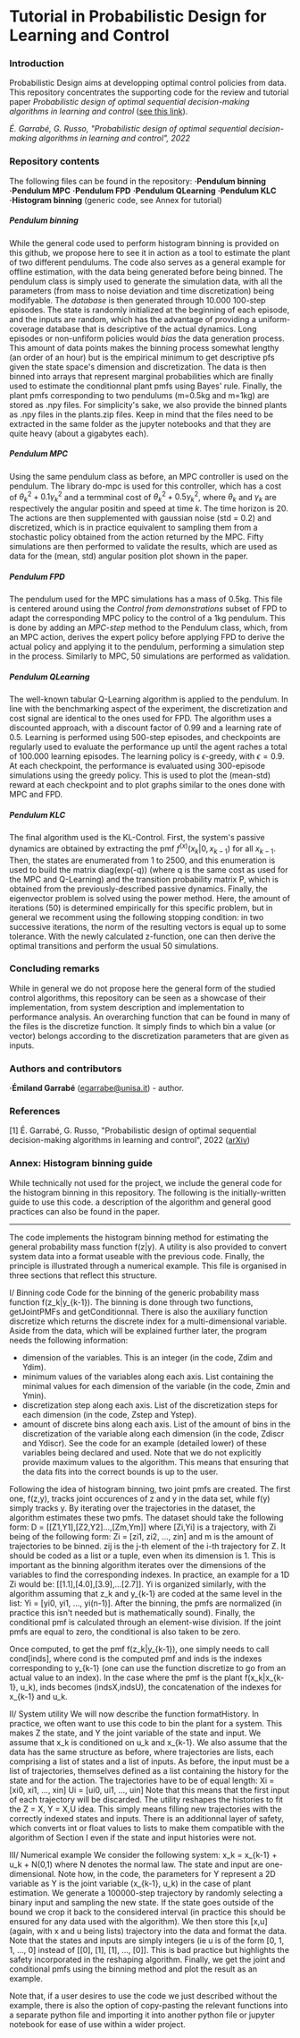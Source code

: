 # Tutorial in Probabilistic Design for Learning and Control
### Introduction
Probabilistic Design aims at developping optimal control policies from data. This repository concentrates the supporting code for the review and tutorial paper _Probabilistic design of optimal sequential decision-making algorithms in learning and control_ ([see this link](https://arxiv.org/abs/2201.05212)).

_É. Garrabé, G. Russo, "Probabilistic design of optimal sequential decision-making algorithms in learning and control", 2022_

### Repository contents
The following files can be found in the repository:
**·Pendulum binning**
**·Pendulum MPC**
**·Pendulum FPD**
**·Pendulum QLearning**
**·Pendulum KLC**
**·Histogram binning** (generic code, see Annex for tutorial)

##### Pendulum binning
While the general code used to perform histogram binning is provided on this github, we propose here to see it in action as a tool to estimate the plant of two different pendulums. The code also serves as a general example for offline estimation, with the data being generated before being binned.
The pendulum class is simply used to generate the simulation data, with all the parameters (from mass to noise deviation and time discretization) being modifyable.
The _database_ is then generated through 10.000 100-step episodes. The state is randomly initialized at the beginning of each episode, and the inputs are random, which has the advantage of providing a uniform-coverage database that is descriptive of the actual dynamics. Long episodes or non-unfiform policies would _bias_ the data generation process. This amount of data points makes the binning process somewhat lengthy (an order of an hour) but is the empirical minimum to get descriptive pfs given the state space's dimension and discretization.
The data is then binned into arrays that represent marginal probabilities which are finally used to estimate the conditionnal plant pmfs using Bayes' rule.
Finally, the plant pmfs corresponding to two pendulums (m=0.5kg and m=1kg) are stored as .npy files.
For simplicity's sake, we also provide the binned plants as .npy files in the plants.zip files. Keep in mind that the files need to be extracted in the same folder as the jupyter notebooks and that they are quite heavy (about a gigabytes each).

##### Pendulum MPC
Using the same pendulum class as before, an MPC controller is used on the pendulum. The library do-mpc is used for this controller, which has a cost of $\theta_k^2 + 0.1\gamma_k^2$ and a termminal cost of $\theta_k^2 + 0.5\gamma_k^2$, where $\theta_k$ and $\gamma_k$ are respectively the angular positin and speed at time $k$. The time horizon is 20.
The actions are then supplemented with gaussian noise (std = 0.2) and discretized, which is in practice equivalent to sampling them from a stochastic policy obtained from the action returned by the MPC.
Fifty simulations are then performed to validate the results, which are used as data for the (mean, std) angular position plot shown in the paper.

##### Pendulum FPD
The pendulum used for the MPC simulations has a mass of 0.5kg. This file is centered around using the _Control from demonstrations_ subset of FPD to adapt the corresponding MPC policy to the control of a 1kg pendulum. This is done by adding an _MPC-step_ method to the Pendulum class, which, from an MPC action, derives the expert policy before applying FPD to derive the actual policy and applying it to the pendulum, performing a simulation step in the process.
Similarly to MPC, 50 simulations are performed as validation.

##### Pendulum QLearning
The well-known tabular Q-Learning algorithm is applied to the pendulum. In line with the benchmarking aspect of the experiment, the discretization and cost signal are identical to the ones used for FPD.
The algorithm uses a discounted approach, with a discount factor of 0.99 and a learning rate of 0.5. Learning is performed using 500-step episodes, and checkpoints are regularly used to evaluate the performance up until the agent raches a total of 100.000 learning episodes. The learning policy is $\epsilon$-greedy, with $\epsilon = 0.9$. At each checkpoint, the performance is evaluated using 300-episode simulations using the greedy policy. This is used to plot the (mean-std) reward at each checkpoint and to plot graphs similar to the ones done with MPC and FPD.

##### Pendulum KLC
The final algorithm used is the KL-Control. First, the system's passive dynamics are obtained by extracting the pmf $f^{(x)}(x_k|0,x_{k-1})$ for all $x_{k-1}$.
Then, the states are enumerated from 1 to 2500, and this enumeration is used to build the matrix diag(exp(-q)) (where q is the same cost as used for the MPC and Q-Learning) and the transition probability matrix P, which is obtained from the previously-described passive dynamics.
Finally, the eigenvector problem is solved using the power method. Here, the amount of iterations (50) is determined empirically for this specific problem, but in general we recomment using the following stopping condition: in two successive iterations, the norm of the resulting vectors is equal up to some tolerance.
With the newly calculated z-function, one can then derive the optimal transitions and perform the usual 50 simulations.

### Concluding remarks
While in general we do not propose here the general form of the studied control algorithms, this repository can be seen as a showcase of their implementation, from system description and implementation to performance analysis.
An overarching function that can be found in many of the files is the discretize function. It simply finds to which bin a value (or vector) belongs according to the discretization parameters that are given as inputs.

### Authors and contributors
**·Émiland Garrabé** (egarrabe@unisa.it) - author.

### References
[1] É. Garrabé, G. Russo, "Probabilistic design of optimal sequential decision-making algorithms in learning and control", 2022 ([arXiv](https://arxiv.org/abs/2201.05212))

### Annex: Histogram binning guide
While technically not used for the project, we include the general code for the histogram binning in this repository. The following is the initially-written guide to use this code. a description of the algorithm and general good practices can also be found in the paper.

_________________________________________________________________

The code implements the histogram binning method for estimating the general probability mass function f(z|y). A utility is also provided to convert system data into a format useable with the previous code. Finally, the principle is illustrated through a numerical example. This file is organised in three sections that reflect this structure.

I/ Binning code
Code for the binning of the generic probability mass function f(z_k|y_{k-1}).
The binning is done through two functions, getJointPMFs and getConditionnal. There is also the auxiliary function discretize which returns the discrete index for a multi-dimensional variable.
Aside from the data, which will be explained further later, the program needs the following information:
- dimension of the variables. This is an integer (in the code, Zdim and Ydim).
- minimum values of the variables along each axis. List containing the minimal values for each dimension of the variable (in the code, Zmin and Ymin).
- discretization step along each axis. List of the discretization steps for each dimension (in the code, Zstep and Ystep).
- amount of discrete bins along each axis. List of the amount of bins in the discretization of the variable along each dimension (in the code, Zdiscr and Ydiscr).
See the code for an example (detailed lower) of these variables being declared and used. Note that we do not explicitly provide maximum values to the algorithm. This means that ensuring that the data fits into the correct bounds is up to the user.

Following the idea of histogram binning, two joint pmfs are created. The first one, f(z,y), tracks joint occurences of z and y in the data set, while f(y) simply tracks y. By iterating over the trajectories in the dataset, the algorithm estimates these two pmfs.
The dataset should take the following form: D = [[Z1,Y1],[Z2,Y2]...,[Zm,Ym]] where [Zi,Yi] is a trajectory, with Zi being of the following form: Zi = [zi1, zi2, ..., zin] and m is the amount of trajectories to be binned.
zij is the j-th element of the i-th trajectory for Z. It should be coded as a list or a tuple, even when its dimension is 1. This is important as the binning algorithm iterates over the dimensions of the variables to find the corresponding indexes. In practice, an example for a 1D Zi would be: [[1.1],[4.0],[3.9],...[2.7]].
Yi is organized similarly, with the algorithm assuming that z_k and y_{k-1} are coded at the same level in the list: Yi = [yi0, yi1, ..., yi(n-1)].
After the binning, the pmfs are normalized (in practice this isn't needed but is mathematically sound). Finally, the conditional pmf is calculated through an element-wise division. If the joint pmfs are equal to zero, the conditional is also taken to be zero.

Once computed, to get the pmf f(z_k|y_{k-1}), one simply needs to call cond[inds], where cond is the computed pmf and inds is the indexes corresponding to y_{k-1} (one can use the function discretize to go from an actual value to an index).
In the case where the pmf is the plant f(x_k|x_{k-1}, u_k), inds becomes (indsX,indsU), the concatenation of the indexes for x_{k-1} and u_k.

II/ System utility
We will now describe the function formatHistory.
In practice, we often want to use this code to bin the plant for a system. This makes Z the state, and Y the joint variable of the state and input. We assume that x_k is conditioned on u_k and x_{k-1}. We also assume that the data has the same structure as before, where trajectories are lists, each comprising a list of states and a list of inputs.
As before, the input must be a list of trajectories, themselves defined as a list containing the history for the state and for the action.
The trajectories have to be of equal length:
Xi = [xi0, xi1, ..., xin]
Ui = [ui0, ui1, ..., uin]
Note that this means that the first input of each trajectory will be discarded.
The utility reshapes the histories to fit the Z = X, Y = X,U idea. This simply means filling new trajectories with the correctly indexed states and inputs. There is an additionnal layer of safety, which converts int or float values to lists to make them compatible with the algorithm of Section I even if the state and input histories were not.

III/ Numerical example
We consider the following system: x_k = x_{k-1} + u_k + N(0,1) where N denotes the normal law.
The state and input are one-dimensional. Note how, in the code, the parameters for Y represent a 2D variable as Y is the joint variable (x_{k-1}, u_k) in the case of plant estimation.
We generate a 100000-step trajectory by randomly selecting a binary input and sampling the new state. If the state goes outside of the bound we crop it back to the considered interval (in practice this should be ensured for any data used with the algorithm).
We then store this [x,u] (again, with x and u being lists) trajectory into the data and format the data.
Note that the states and inputs are simply integers (ie u is of the form [0, 1, 1, ..., 0] instead of [[0], [1], [1], ..., [0]]. This is bad practice but highlights the safety incorporated in the reshaping algorithm.
Finally, we get the joint and conditional pmfs using the binning method and plot the result as an example.

Note that, if a user desires to use the code we just described without the example, there is also the option of copy-pasting the relevant functions into a separate python file and importing it into another python file or jupyter notebook for ease of use within a wider project.
